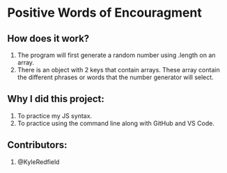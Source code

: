 # Positive Words of Encouragment

## How does it work?

1. The program will first generate a random number using .length on an array.
2. There is an object with 2 keys that contain arrays. These array contain the different phrases or words that the number generator will select.

## Why I did this project:

1. To practice my JS syntax.
2. To practice using the command line along with GitHub and VS Code.

## Contributors:

1. @KyleRedfield